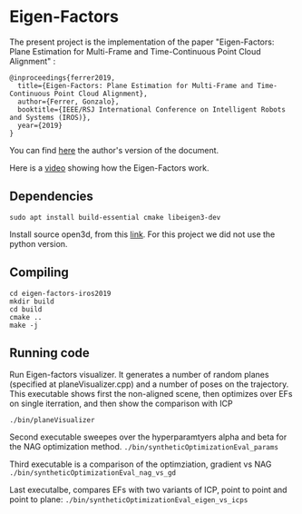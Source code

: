 # Eigen-Factors

The present project is the implementation of the paper "Eigen-Factors: Plane Estimation for Multi-Frame and Time-Continuous Point Cloud Alignment" :
```
@inproceedings{ferrer2019,
  title={Eigen-Factors: Plane Estimation for Multi-Frame and Time-Continuous Point Cloud Alignment},
  author={Ferrer, Gonzalo},
  booktitle={IEEE/RSJ International Conference on Intelligent Robots and Systems (IROS)},
  year={2019}
}
```

You can find [here](http://sites.skoltech.ru/app/data/uploads/sites/50/2019/07/ferrer2019planes.pdf) the author's version of the document.

Here is a [video](https://www.youtube.com/_1u_c43DFUE) showing how the Eigen-Factors work.


## Dependencies

`sudo apt install build-essential cmake libeigen3-dev`

Install source open3d, from this [link](http://www.open3d.org/docs/release/compilation.html). For this project we did not use the python version.

## Compiling
```
cd eigen-factors-iros2019
mkdir build
cd build
cmake ..
make -j
```

## Running code

Run Eigen-factors visualizer. It generates a number of random planes (specified at planeVisualizer.cpp) and a number of poses on the trajectory.
This executable shows first the non-aligned scene, then optimizes over EFs on single iterration, and then show the comparison with ICP

`./bin/planeVisualizer`


Second executable sweepes over the hyperparamtyers alpha and beta for the NAG optimization method.
`./bin/syntheticOptimizationEval_params`


Third executable is a comparison of the optimziation, gradient vs NAG
`./bin/syntheticOptimizationEval_nag_vs_gd`


Last executalbe, compares EFs with two variants of ICP, point to point and point to plane:
`./bin/syntheticOptimizationEval_eigen_vs_icps`



